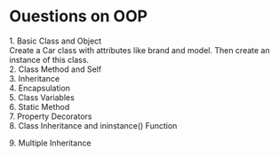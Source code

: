 # Ouestions on OOP

<summary>1. Basic Class and Object
<summary> Create a Car class with attributes like brand and model. Then create an instance of this class.

<summary>2. Class Method and Self
<summary> 

<summary>3. Inheritance
<summary> 

<summary>4. Encapsulation
<summary> 

<summary>5. Class Variables
<summary> 

<summary>6. Static Method
<summary> 

<summary>7. Property Decorators
<summary> 

<summary>8. Class Inheritance and ininstance() Function
<summary> 

<summar>9. Multiple Inheritance
<summary> 

